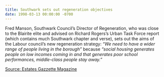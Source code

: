 ```yaml
---
title: Southwark sets out regeneration objectives
date: 1998-03-13 00:00:00 -0700
---
```


Fred Manson, Southwark Council’s Director of Regeneration, who was close to the Blairite elite and advised on Richard Rogers’s Urban Task Force report (which contains much Southwark chapter and verse), sets out the aims of the Labour council’s new regeneration strategy: _“We need to have a wider range of people living in the borough”_ because _“social housing generates people on low incomes coming in and that generates poor school performances, middle-class people stay away.”_ 

[Source: Estates Gazzette Magazine](https://bit.ly/36OV20E)


